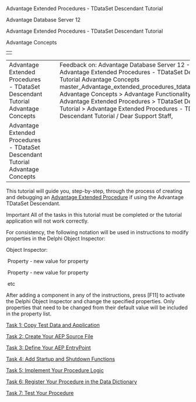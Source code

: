 Advantage Extended Procedures - TDataSet Descendant Tutorial




Advantage Database Server 12  

Advantage Extended Procedures - TDataSet Descendant Tutorial

Advantage Concepts

|  |
| --- |
|  |

|  |  |  |  |  |
| --- | --- | --- | --- | --- |
| Advantage Extended Procedures - TDataSet Descendant Tutorial  Advantage Concepts |  |  | Feedback on: Advantage Database Server 12 - Advantage Extended Procedures - TDataSet Descendant Tutorial Advantage Concepts master\_Advantage\_extended\_procedures\_tdataset\_tutorial Advantage Concepts > Advantage Functionality > Advantage Extended Procedures > TDataSet Descendant Tutorial > Advantage Extended Procedures - TDataSet Descendant Tutorial / Dear Support Staff, |  |
| Advantage Extended Procedures - TDataSet Descendant Tutorial  Advantage Concepts |  |  |  |  |

This tutorial will guide you, step-by-step, through the process of creating and debugging an [Advantage Extended Procedure](master_advantage_extended_procedures.htm) if using the Advantage TDataSet Descendant.

Important All of the tasks in this tutorial must be completed or the tutorial application will not work correctly.

For consistency, the following notation will be used in instructions to modify properties in the Delphi Object Inspector:

Object Inspector:

 Property - new value for property

 Property - new value for property

 etc

After adding a component in any of the instructions, press [F11] to activate the Delphi Object Inspector and change the specified properties. Only properties that need to be changed from their default value will be included in the property list.

[Task 1: Copy Test Data and Application](master_task_1_copy_test_data_and_application.htm)

[Task 2: Create Your AEP Source File](master_task_2_create_your_aep_source_file.htm)

[Task 3: Define Your AEP EntryPoint](master_task_3_define_your_aep_entrypoint.htm)

[Task 4: Add Startup and Shutdown Functions](master_task_4_add_startup_and_shutdown_functions.htm)

[Task 5: Implement Your Procedure Logic](master_task_5_implement_your_procedure_logic.htm)

[Task 6: Register Your Procedure in the Data Dictionary](master_task_6_register_your_procedure_in_the_data_dictionary.htm)

[Task 7: Test Your Procedure](master_task_7_test_your_procedure.htm)